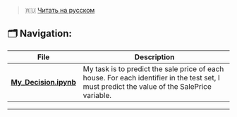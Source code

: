 > 🇷🇺 [Читать на русском](README.md)

## 🗂️ Navigation:

| File | Description |
|------|------------|
| **[My_Decision.ipynb](My_Decision.ipynb)** | My task is to predict the sale price of each house. For each identifier in the test set, I must predict the value of the SalePrice variable. |

---

